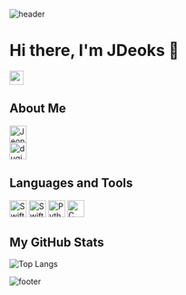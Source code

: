 ![header](https://capsule-render.vercel.app/api?type=waving&color=678dab&height=300&section=header&text=JDeoks&fontSize=90)

# Hi there, I'm JDeoks 👋

<img src="https://hits.seeyoufarm.com/api/count/incr/badge.svg?url=https%3A%2F%2Fgithub.com%2FJDeoks" height="25" />

## About Me

<a href="https://apps.apple.com/kr/developer/jeongdeok-seo/id1690160553">
	<img src="https://img.shields.io/badge/JeongDeok Seo-0D96F6?style=flat-square&logo=appstore&logoColor=white" alt="JeongDeok Seo" height="30" />
</a>
<br>
<a href="mailto:duginee@gachon.ac.kr">
	<img src="https://img.shields.io/badge/duginee@gachon.ac.kr-EA4335?style=flat-square&logo=gmail&logoColor=white" alt="duginee@gachon.ac.kr" height="30" />
</a>

## Languages and Tools

<img src="https://img.shields.io/badge/Swift-F05138?style=flat-square&logo=Swift&logoColor=white" alt="Swift" height="30" />
<img src="https://img.shields.io/badge/SwiftUI-34B6F7?style=flat-square&logo=Swift&logoColor=white" alt="SwiftUI" height="30" />
<img src="https://img.shields.io/badge/Python-3776AB?style=flat-square&logo=Python&logoColor=white" alt="Python" height="30" />
<img src="https://img.shields.io/badge/C-00599C?style=flat-square&logo=C&logoColor=white" alt="C" height="30" />

## My GitHub Stats

![Top Langs](https://github-readme-stats.vercel.app/api/top-langs/?username=JDeoks&theme=dark&height=150&width=350)

![footer](https://capsule-render.vercel.app/api?type=waving&color=678dab&height=150&section=footer&%20World!&fontSize=50&animation=fadeIn)
